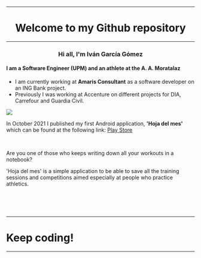 <center>
<hr>
<h1>Welcome to my Github repository</h1>
<hr>
<h3>Hi all, I'm Iván García Gómez</h3>
</center>
<h4>I am a Software Engineer (UPM) and an athlete at the A. A. Moratalaz</h4>
<ul>
    <li>I am currently working at <b>Amaris Consultant</b> as a software developer on an ING Bank project.</li>
    <li>Previously I was working at Accenture on different projects for DIA, Carrefour and Guardia Civil.</li>
</ul>
<img src="https://play-lh.googleusercontent.com/5sO_EZu5vjw8xecppIOhLYsY9EKPO2uQfLmiF9fSEvc6WaYvEzoSBFv7_klsXxFwDS3x=w526-h296-rw">
<p>In October 2021 I published my first Android application, <b>'Hoja del mes'</b> which can be found at the following link: <a href="https://play.google.com/store/apps/details?id=com.ivione93.hojames" target="_blank">Play Store</a></p>
<br>
<p>Are you one of those who keeps writing down all your workouts in a notebook?</p>
<p>'Hoja del mes' is a simple application to be able to save all the training sessions and competitions aimed especially at people who practice athletics.</p>

<br><br><br>

<hr>
<h1>Keep coding!</h1>
<hr>
</body>
</html>
